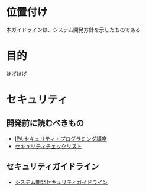 

# 位置付け

本ガイドラインは、システム開発方針を示したものである

# 目的

ほげほげ

# セキュリティ

## 開発前に読むべきもの

- [IPA セキュリティ・プログラミング講座](https://www.ipa.go.jp/security/awareness/vendor/programmingv2/index.html)
- [セキュリティチェックリスト](SecurityCheckList.md)

## セキュリティガイドライン

- [システム開発セキュリティガイドライン](SecurityGuideline.md)

